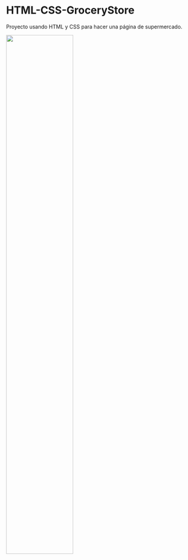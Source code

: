 # HTML-CSS-GroceryStore
Proyecto usando HTML y CSS para hacer una página de supermercado.

<img src="https://raw.githubusercontent.com/IreHurtado/HTML-CSS-GroceryStore/main/GroceryStor/ProyectoImagen.png" style="height: 60%; width:60%;"/>
